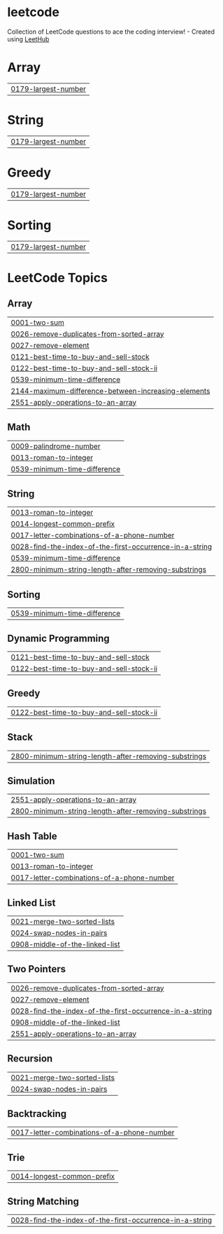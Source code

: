 # leetcode
Collection of LeetCode questions to ace the coding interview! - Created using [LeetHub](https://github.com/QasimWani/LeetHub)


# Array
|  |
| ------- |
| [0179-largest-number](https://github.com/zhal7779/leetcode/tree/master/0179-largest-number) |
# String
|  |
| ------- |
| [0179-largest-number](https://github.com/zhal7779/leetcode/tree/master/0179-largest-number) |
# Greedy
|  |
| ------- |
| [0179-largest-number](https://github.com/zhal7779/leetcode/tree/master/0179-largest-number) |
# Sorting
|  |
| ------- |
| [0179-largest-number](https://github.com/zhal7779/leetcode/tree/master/0179-largest-number) |
<!---LeetCode Topics Start-->
# LeetCode Topics
## Array
|  |
| ------- |
| [0001-two-sum](https://github.com/zhal7779/leetcode/tree/master/0001-two-sum) |
| [0026-remove-duplicates-from-sorted-array](https://github.com/zhal7779/leetcode/tree/master/0026-remove-duplicates-from-sorted-array) |
| [0027-remove-element](https://github.com/zhal7779/leetcode/tree/master/0027-remove-element) |
| [0121-best-time-to-buy-and-sell-stock](https://github.com/zhal7779/leetcode/tree/master/0121-best-time-to-buy-and-sell-stock) |
| [0122-best-time-to-buy-and-sell-stock-ii](https://github.com/zhal7779/leetcode/tree/master/0122-best-time-to-buy-and-sell-stock-ii) |
| [0539-minimum-time-difference](https://github.com/zhal7779/leetcode/tree/master/0539-minimum-time-difference) |
| [2144-maximum-difference-between-increasing-elements](https://github.com/zhal7779/leetcode/tree/master/2144-maximum-difference-between-increasing-elements) |
| [2551-apply-operations-to-an-array](https://github.com/zhal7779/leetcode/tree/master/2551-apply-operations-to-an-array) |
## Math
|  |
| ------- |
| [0009-palindrome-number](https://github.com/zhal7779/leetcode/tree/master/0009-palindrome-number) |
| [0013-roman-to-integer](https://github.com/zhal7779/leetcode/tree/master/0013-roman-to-integer) |
| [0539-minimum-time-difference](https://github.com/zhal7779/leetcode/tree/master/0539-minimum-time-difference) |
## String
|  |
| ------- |
| [0013-roman-to-integer](https://github.com/zhal7779/leetcode/tree/master/0013-roman-to-integer) |
| [0014-longest-common-prefix](https://github.com/zhal7779/leetcode/tree/master/0014-longest-common-prefix) |
| [0017-letter-combinations-of-a-phone-number](https://github.com/zhal7779/leetcode/tree/master/0017-letter-combinations-of-a-phone-number) |
| [0028-find-the-index-of-the-first-occurrence-in-a-string](https://github.com/zhal7779/leetcode/tree/master/0028-find-the-index-of-the-first-occurrence-in-a-string) |
| [0539-minimum-time-difference](https://github.com/zhal7779/leetcode/tree/master/0539-minimum-time-difference) |
| [2800-minimum-string-length-after-removing-substrings](https://github.com/zhal7779/leetcode/tree/master/2800-minimum-string-length-after-removing-substrings) |
## Sorting
|  |
| ------- |
| [0539-minimum-time-difference](https://github.com/zhal7779/leetcode/tree/master/0539-minimum-time-difference) |
## Dynamic Programming
|  |
| ------- |
| [0121-best-time-to-buy-and-sell-stock](https://github.com/zhal7779/leetcode/tree/master/0121-best-time-to-buy-and-sell-stock) |
| [0122-best-time-to-buy-and-sell-stock-ii](https://github.com/zhal7779/leetcode/tree/master/0122-best-time-to-buy-and-sell-stock-ii) |
## Greedy
|  |
| ------- |
| [0122-best-time-to-buy-and-sell-stock-ii](https://github.com/zhal7779/leetcode/tree/master/0122-best-time-to-buy-and-sell-stock-ii) |
## Stack
|  |
| ------- |
| [2800-minimum-string-length-after-removing-substrings](https://github.com/zhal7779/leetcode/tree/master/2800-minimum-string-length-after-removing-substrings) |
## Simulation
|  |
| ------- |
| [2551-apply-operations-to-an-array](https://github.com/zhal7779/leetcode/tree/master/2551-apply-operations-to-an-array) |
| [2800-minimum-string-length-after-removing-substrings](https://github.com/zhal7779/leetcode/tree/master/2800-minimum-string-length-after-removing-substrings) |
## Hash Table
|  |
| ------- |
| [0001-two-sum](https://github.com/zhal7779/leetcode/tree/master/0001-two-sum) |
| [0013-roman-to-integer](https://github.com/zhal7779/leetcode/tree/master/0013-roman-to-integer) |
| [0017-letter-combinations-of-a-phone-number](https://github.com/zhal7779/leetcode/tree/master/0017-letter-combinations-of-a-phone-number) |
## Linked List
|  |
| ------- |
| [0021-merge-two-sorted-lists](https://github.com/zhal7779/leetcode/tree/master/0021-merge-two-sorted-lists) |
| [0024-swap-nodes-in-pairs](https://github.com/zhal7779/leetcode/tree/master/0024-swap-nodes-in-pairs) |
| [0908-middle-of-the-linked-list](https://github.com/zhal7779/leetcode/tree/master/0908-middle-of-the-linked-list) |
## Two Pointers
|  |
| ------- |
| [0026-remove-duplicates-from-sorted-array](https://github.com/zhal7779/leetcode/tree/master/0026-remove-duplicates-from-sorted-array) |
| [0027-remove-element](https://github.com/zhal7779/leetcode/tree/master/0027-remove-element) |
| [0028-find-the-index-of-the-first-occurrence-in-a-string](https://github.com/zhal7779/leetcode/tree/master/0028-find-the-index-of-the-first-occurrence-in-a-string) |
| [0908-middle-of-the-linked-list](https://github.com/zhal7779/leetcode/tree/master/0908-middle-of-the-linked-list) |
| [2551-apply-operations-to-an-array](https://github.com/zhal7779/leetcode/tree/master/2551-apply-operations-to-an-array) |
## Recursion
|  |
| ------- |
| [0021-merge-two-sorted-lists](https://github.com/zhal7779/leetcode/tree/master/0021-merge-two-sorted-lists) |
| [0024-swap-nodes-in-pairs](https://github.com/zhal7779/leetcode/tree/master/0024-swap-nodes-in-pairs) |
## Backtracking
|  |
| ------- |
| [0017-letter-combinations-of-a-phone-number](https://github.com/zhal7779/leetcode/tree/master/0017-letter-combinations-of-a-phone-number) |
## Trie
|  |
| ------- |
| [0014-longest-common-prefix](https://github.com/zhal7779/leetcode/tree/master/0014-longest-common-prefix) |
## String Matching
|  |
| ------- |
| [0028-find-the-index-of-the-first-occurrence-in-a-string](https://github.com/zhal7779/leetcode/tree/master/0028-find-the-index-of-the-first-occurrence-in-a-string) |
<!---LeetCode Topics End-->